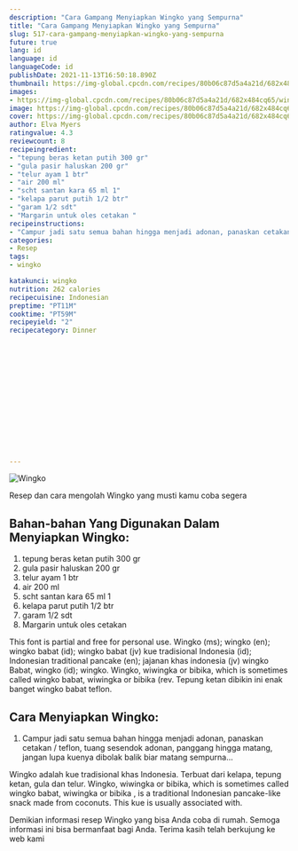 ```yaml
---
description: "Cara Gampang Menyiapkan Wingko yang Sempurna"
title: "Cara Gampang Menyiapkan Wingko yang Sempurna"
slug: 517-cara-gampang-menyiapkan-wingko-yang-sempurna
future: true
lang: id
language: id
languageCode: id
publishDate: 2021-11-13T16:50:18.890Z 
thumbnail: https://img-global.cpcdn.com/recipes/80b06c87d5a4a21d/682x484cq65/wingko-foto-resep-utama.webp
images:
- https://img-global.cpcdn.com/recipes/80b06c87d5a4a21d/682x484cq65/wingko-foto-resep-utama.webp
image: https://img-global.cpcdn.com/recipes/80b06c87d5a4a21d/682x484cq65/wingko-foto-resep-utama.webp
cover: https://img-global.cpcdn.com/recipes/80b06c87d5a4a21d/682x484cq65/wingko-foto-resep-utama.webp
author: Elva Myers
ratingvalue: 4.3
reviewcount: 8
recipeingredient:
- "tepung beras ketan putih 300 gr"
- "gula pasir haluskan 200 gr"
- "telur ayam 1 btr"
- "air 200 ml"
- "scht santan kara 65 ml 1"
- "kelapa parut putih 1/2 btr"
- "garam 1/2 sdt"
- "Margarin untuk oles cetakan "
recipeinstructions:
- "Campur jadi satu semua bahan hingga menjadi adonan, panaskan cetakan / teflon, tuang sesendok adonan, panggang hingga matang, jangan lupa kuenya dibolak balik biar matang sempurna..."
categories:
- Resep
tags:
- wingko

katakunci: wingko 
nutrition: 262 calories
recipecuisine: Indonesian
preptime: "PT11M"
cooktime: "PT59M"
recipeyield: "2"
recipecategory: Dinner


     
    
    
    
    
    
    
    
    
    
    
      
    
---
```



![Wingko](https://img-global.cpcdn.com/recipes/80b06c87d5a4a21d/682x484cq65/wingko-foto-resep-utama.webp)

Resep dan cara mengolah  Wingko yang musti kamu coba segera

<!--inarticleads1-->

## Bahan-bahan Yang Digunakan Dalam Menyiapkan Wingko:

1. tepung beras ketan putih 300 gr
1. gula pasir haluskan 200 gr
1. telur ayam 1 btr
1. air 200 ml
1. scht santan kara 65 ml 1
1. kelapa parut putih 1/2 btr
1. garam 1/2 sdt
1. Margarin untuk oles cetakan 

This font is partial and free for personal use. Wingko (ms); wingko (en); wingko babat (id); wingko babat (jv) kue tradisional Indonesia (id); Indonesian traditional pancake (en); jajanan khas indonesia (jv) wingko Babat, wingko (id); wingko. Wingko, wiwingka or bibika, which is sometimes called wingko babat, wiwingka or bibika (rev. Tepung ketan dibikin ini enak banget wingko babat teflon. 

<!--inarticleads2-->

## Cara Menyiapkan Wingko:

1. Campur jadi satu semua bahan hingga menjadi adonan, panaskan cetakan / teflon, tuang sesendok adonan, panggang hingga matang, jangan lupa kuenya dibolak balik biar matang sempurna...


Wingko adalah kue tradisional khas Indonesia. Terbuat dari kelapa, tepung ketan, gula dan telur. Wingko, wiwingka or bibika, which is sometimes called wingko babat, wiwingka or bibika , is a traditional Indonesian pancake-like snack made from coconuts. This kue is usually associated with. 

Demikian informasi  resep Wingko   yang bisa Anda coba di rumah. Semoga informasi ini bisa bermanfaat bagi Anda. Terima kasih telah berkujung ke web kami
